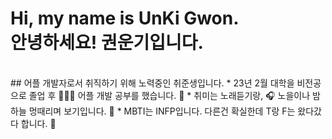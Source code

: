 # Hi, my name is UnKi Gwon.<br>안녕하세요! 권운기입니다.
<br>
## 어플 개발자로서 취직하기 위해 노력중인 취준생입니다.
* 23년 2월 대학을 비전공으로 졸업 후 👨🏻‍🎓 어플 개발 공부를 했습니다. 📱
* 취미는 노래듣기랑, 🎧 노을이나 밤하늘 멍때리며 보기입니다. 🌃 
* MBTI는 INFP입니다. 다른건 확실한데 T랑 F는 왔다갔다 합니다. 🤣

   
   

